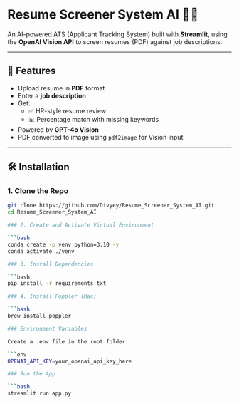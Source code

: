 # Resume Screener System AI 🧠📄

An AI-powered ATS (Applicant Tracking System) built with **Streamlit**, using the **OpenAI Vision API** to screen resumes (PDF) against job descriptions.

---

## 🚀 Features

- Upload resume in **PDF** format
- Enter a **job description**
- Get:
  - ✅ HR-style resume review
  - 📊 Percentage match with missing keywords
- Powered by **GPT-4o Vision**
- PDF converted to image using `pdf2image` for Vision input

---

## 🛠️ Installation

### 1. Clone the Repo

```bash
git clone https://github.com/Divyey/Resume_Screener_System_AI.git
cd Resume_Screener_System_AI

### 2. Create and Activate Virtual Environment

```bash
conda create -p venv python=3.10 -y
conda activate ./venv

### 3. Install Dependencies

```bash
pip install -r requirements.txt

### 4. Install Poppler (Mac)

```bash
brew install poppler

### Environment Variables

Create a .env file in the root folder:

```env
OPENAI_API_KEY=your_openai_api_key_here

### Run the App

```bash
streamlit run app.py